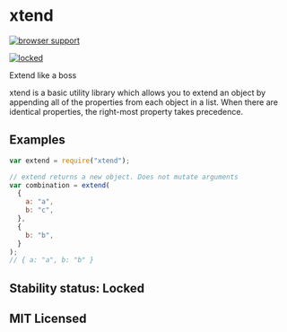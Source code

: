 # xtend

[![browser support][3]][4]

[![locked](http://badges.github.io/stability-badges/dist/locked.svg)](http://github.com/badges/stability-badges)

Extend like a boss

xtend is a basic utility library which allows you to extend an object by appending all of the properties from each object in a list. When there are identical properties, the right-most property takes precedence.

## Examples

```js
var extend = require("xtend");

// extend returns a new object. Does not mutate arguments
var combination = extend(
  {
    a: "a",
    b: "c",
  },
  {
    b: "b",
  }
);
// { a: "a", b: "b" }
```

## Stability status: Locked

## MIT Licensed

[3]: http://ci.testling.com/Raynos/xtend.png
[4]: http://ci.testling.com/Raynos/xtend
